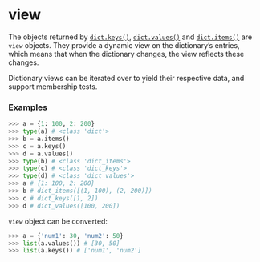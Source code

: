 # view

The objects returned by [`dict.keys()`](/built-in-types/dict/keys.md), [`dict.values()`](/built-in-types/dict/values.md) and [`dict.items()`](/built-in-types/dict/items.md) are `view` objects. They provide a dynamic view on the dictionary’s entries, which means that when the dictionary changes, the view reflects these changes.

Dictionary views can be iterated over to yield their respective data, and support membership tests.

### Examples

```python
>>> a = {1: 100, 2: 200}
>>> type(a) # <class 'dict'>
>>> b = a.items()
>>> c = a.keys()
>>> d = a.values()
>>> type(b) # <class 'dict_items'>
>>> type(c) # <class 'dict_keys'>
>>> type(d) # <class 'dict_values'>
>>> a # {1: 100, 2: 200}
>>> b # dict_items([(1, 100), (2, 200)])
>>> c # dict_keys([1, 2])
>>> d # dict_values([100, 200])
```

`view` object can be converted:

```python
>>> a = {'num1': 30, 'num2': 50}
>>> list(a.values()) # [30, 50]
>>> list(a.keys()) # ['num1', 'num2']
```